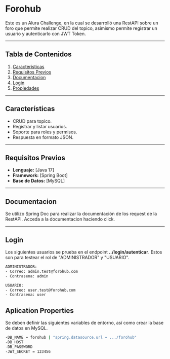 # Forohub

Este es un Alura Challenge, en la cual se desarrolló una RestAPI sobre un foro  que permite realizar CRUD del topico, asimismo permite registrar un usuario y autenticarlo con JWT Token.

---

## Tabla de Contenidos

1. [Características](#características)
2. [Requisitos Previos](#requisitos-previos)
3. [Documentacion](#documentacion)
4. [Login](#Login)
5. [Propiedades](#Aplication-properties)

---

## Características

- CRUD para topico.
- Registrar y listar usuarios.
- Soporte para roles y permisos.
- Respuesta en formato JSON.

---

## Requisitos Previos

- **Lenguaje:** [Java 17]
- **Framework:** [Spring Boot]
- **Base de Datos:** [MySQL]

---

## Documentacion
Se utilizo Spring Doc para realizar la documentación de los request de la RestAPI. Acceda a la documentacion haciendo click.

---

## Login
Los siguientes usuarios se prueba en el endpoint **../login/autenticar**. Estos son para testear el rol de "ADMINISTRADOR" y "USUARIO".

```bash
ADMINISTRADOR:
- Correo: admin.test@forohub.com
- Contrasena: admin

USUARIO:
- Correo: user.test@forohub.com
- Contrasena: user
```

## Aplication Properties
Se deben definir las siguientes variables de entorno, así como crear la base de datos en MySQL.

```bash
-DB_NAME = forohub | "spring.datasource.url = .../forohub"
-DB_HOST
-DB_PASSWORD
-JWT_SECRET = 123456
```